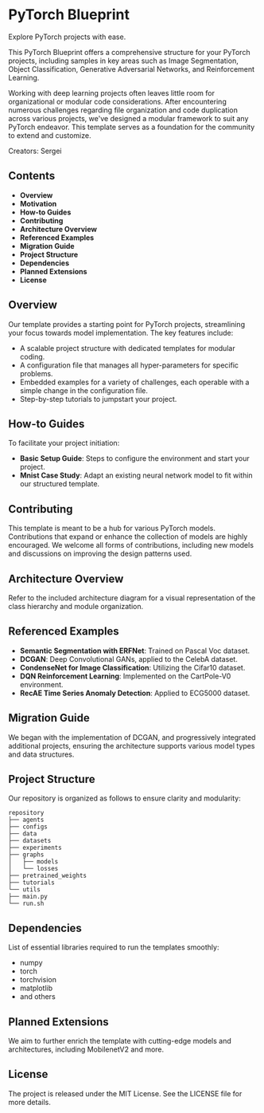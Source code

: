 # PyTorch Blueprint

Explore PyTorch projects with ease.

This PyTorch Blueprint offers a comprehensive structure for your PyTorch projects, including samples in key areas such as Image Segmentation, Object Classification, Generative Adversarial Networks, and Reinforcement Learning.

Working with deep learning projects often leaves little room for organizational or modular code considerations. After encountering numerous challenges regarding file organization and code duplication across various projects, we've designed a modular framework to suit any PyTorch endeavor. This template serves as a foundation for the community to extend and customize.

Creators: Sergei

## Contents

- **Overview**
- **Motivation**
- **How-to Guides**
- **Contributing**
- **Architecture Overview**
- **Referenced Examples**
- **Migration Guide**
- **Project Structure**
- **Dependencies**
- **Planned Extensions**
- **License**

## Overview

Our template provides a starting point for PyTorch projects, streamlining your focus towards model implementation. The key features include:

- A scalable project structure with dedicated templates for modular coding.
- A configuration file that manages all hyper-parameters for specific problems.
- Embedded examples for a variety of challenges, each operable with a simple change in the configuration file.
- Step-by-step tutorials to jumpstart your project.

## How-to Guides

To facilitate your project initiation:

- **Basic Setup Guide**: Steps to configure the environment and start your project.
- **Mnist Case Study**: Adapt an existing neural network model to fit within our structured template.

## Contributing

This template is meant to be a hub for various PyTorch models. Contributions that expand or enhance the collection of models are highly encouraged. We welcome all forms of contributions, including new models and discussions on improving the design patterns used.

## Architecture Overview

Refer to the included architecture diagram for a visual representation of the class hierarchy and module organization.

## Referenced Examples

- **Semantic Segmentation with ERFNet**: Trained on Pascal Voc dataset.
- **DCGAN**: Deep Convolutional GANs, applied to the CelebA dataset.
- **CondenseNet for Image Classification**: Utilizing the Cifar10 dataset.
- **DQN Reinforcement Learning**: Implemented on the CartPole-V0 environment.
- **RecAE Time Series Anomaly Detection**: Applied to ECG5000 dataset.

## Migration Guide

We began with the implementation of DCGAN, and progressively integrated additional projects, ensuring the architecture supports various model types and data structures.

## Project Structure

Our repository is organized as follows to ensure clarity and modularity:

```
repository
├── agents
├── configs
├── data
├── datasets
├── experiments
├── graphs
│   ├── models
│   └── losses
├── pretrained_weights
├── tutorials
└── utils
├── main.py
└── run.sh
```

## Dependencies

List of essential libraries required to run the templates smoothly:

- numpy
- torch
- torchvision
- matplotlib
- and others

## Planned Extensions

We aim to further enrich the template with cutting-edge models and architectures, including MobilenetV2 and more.

## License

The project is released under the MIT License. See the LICENSE file for more details.
